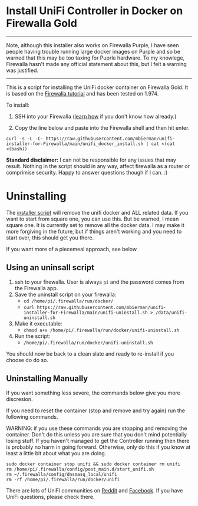 # Install UniFi Controller in Docker on Firewalla Gold 

<hr>Note, although this installer also works on Firewalla Purple, I have seen people having trouble running large docker images on Purple and so be warned that this may be too taxing for Puprle hardware. To my knowlege, Firewalla hasn't made any official statement about this, but I felt a warning was justified. 
<hr>

This is a script for installing the UniFi docker container on Firewalla Gold. It is based on the [Firewalla tutorial](https://help.firewalla.com/hc/en-us/articles/360053441074-Guide-How-to-run-UniFi-Controller-on-the-Firewalla-Gold-or-Purple) and has been tested on 1.974.

To install:
1. SSH into your Firewalla ([learn how](https://help.firewalla.com/hc/en-us/articles/115004397274-How-to-access-Firewalla-using-SSH-) if you don't know how already.)

2. Copy the line below and paste into the Firewalla shell and then hit enter.

```
curl -s -L -C- https://raw.githubusercontent.com/mbierman/unifi-installer-for-Firewalla/main/unifi_docker_install.sh | cat <(cat <(bash))
```

**Standard disclaimer:** I can not be responsible for any issues that may result. Nothing in the script should in any way, affect firewalla as a router or comprimise security. Happy to answer questions though if I can. :)

# Uninstalling
The [installer script](https://raw.githubusercontent.com/mbierman/unifi-installer-for-Firewalla/main/unifi-uninstall.sh) will remove the unifi docker and ALL related data. If you want to start from square one, you can use this. But be warned, I mean square one. It is currently set to remove all the docker data. I may make it more forgiving in the future, but if things aren't working and you need to start over, this should get you there.

If you want more of a piecemeal approach, see below.

## Using an uninsall script

1. ssh to your firewalla. User is always `pi` and the password comes from the Firewalla app. 
1. Save the uninstall script on your firewalla:
   - `cd /home/pi/.firewalla/run/docker/`
   - `curl https://raw.githubusercontent.com/mbierman/unifi-installer-for-Firewalla/main/unifi-uninstall.sh > /data/unifi-uninstall.sh`
4. Make it executable:
   - `chmod a+x /home/pi/.firewalla/run/docker/unifi-uninstall.sh`
6. Run the script:
   - `/home/pi/.firewalla/run/docker/unifi-uninstall.sh`

You should now be back to a clean slate and ready to re-install if you choose do do so. 

## Uninstalling Manually

If you want something less severe, the commands below give you more discresion. 

If you need to reset the container (stop and remove and try again) run the following commands. 

WARNING: if you use these commands you are stopping and removing the container. Don't do this unless you are sure that you don't mind potentially losing stuff. If you haven't managed to get the Controller running then there is probably no harm in going forward. Otherwise, only do this if you know at least a little bit about what you are doing. 

```
sudo docker container stop unifi && sudo docker container rm unifi
rm /home/pi/.firewalla/config/post_main.d/start_unifi.sh
rm ~/.firewalla/config/dnsmasq_local/unifi
rm -rf /home/pi/.firewalla/run/docker/unifi
```

There are lots of UniFi communities on [Reddit](https://www.reddit.com/r/Ubiquiti/) and [Facebook](https://www.facebook.com/groups/586080611853291). If you have UniFi questions, please check there. 
